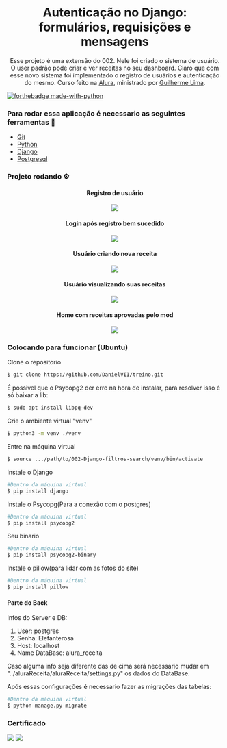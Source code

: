 <h1 align="center">Autenticação no Django: formulários, requisições e mensagens</h1>
<p align="center">
Esse projeto é uma extensão do 002. Nele foi criado o sistema de usuário. O user padrão pode criar e ver receitas no seu dashboard. Claro que com esse novo sistema foi implementado o registro de usuários e autenticação do mesmo. Curso feito na <a href="https://cursos.alura.com.br/">Alura</a>, ministrado por
    <a href="https://www.linkedin.com/in/guilherme-lima-458925178/">Guilherme Lima</a>.
</p>

[![forthebadge made-with-python](http://ForTheBadge.com/images/badges/made-with-python.svg)](https://www.python.org/)

### Para rodar essa aplicação é necessario as seguintes ferramentas :bookmark_tabs:

<ul>
    <li><a href="https://git-scm.com">Git</a></li>
    <li><a href="https://www.python.org/">Python</a></li>
    <li><a href="https://www.djangoproject.com/">Django</a></li>
    <li><a href="https://www.postgresql.org/">Postgresql</a></li>
</ul>

### Projeto rodando ⚙️

<div align="center">
    <h4 align="center">Registro de usuário</h4>
    <img src="https://user-images.githubusercontent.com/62727519/177558666-5ba557a9-d247-4e5e-8946-c0a09c229ad5.png"/>
    <h4 align="center">Login após registro bem sucedido</h4>
    <img src="https://user-images.githubusercontent.com/62727519/177559896-b40ad2ae-fe66-4a50-981b-e1b39f923ebe.png"/>
    <h4 align="center">Usuário criando nova receita</h4>
    <img src="https://user-images.githubusercontent.com/62727519/177562680-b8fe99b3-8a33-4c11-bd86-2a8752f80b52.png"/>
    <h4 align="center">Usuário visualizando suas receitas</h4>
    <img src="https://user-images.githubusercontent.com/62727519/177563342-bb9b5c66-815b-49d7-9783-ddf9c9138a20.png"/>
    <h4 align="center">Home com receitas aprovadas pelo mod</h4>
    <img src="https://user-images.githubusercontent.com/62727519/177563606-f6bfcfa5-58d4-4e54-a4ec-c3b7ee48dcea.png"/>
</div>

### Colocando para funcionar (Ubuntu)

<P>Clone o repositorio</p>

```bash
$ git clone https://github.com/DanielVII/treino.git
```

<p>É possivel que o Psycopg2 der erro na hora de instalar, para resolver isso é só baixar a lib:</p>

```bash
$ sudo apt install libpq-dev
```

<p>Crie o ambiente virtual "venv"</p>

```bash
$ python3 -m venv ./venv
```

<p>Entre na máquina virtual</p>

```bash
$ source .../path/to/002-Django-filtros-search/venv/bin/activate
```

<p>Instale o Django</p>

```bash
#Dentro da máquina virtual
$ pip install django
```

<p>Instale o Psycopg(Para a conexão com o postgres)</p>

```bash
#Dentro da máquina virtual
$ pip install psycopg2
```

<p>Seu binario</p>

```bash
#Dentro da máquina virtual
$ pip install psycopg2-binary
```

<p>Instale o pillow(para lidar com as fotos do site)</p>

```bash
#Dentro da máquina virtual
$ pip install pillow
```

#### Parte do Back

<p>Infos do Server e DB:</p>
<ol>
    <li>User: postgres</li>
    <li> Senha: Elefanterosa</li>
    <li>Host: localhost</li>
    <li>Name DataBase: alura_receita</li>
</ol>

<p>Caso alguma info seja diferente das de cima será necessario mudar em "../aluraReceita/aluraReceita/settings.py" os dados do DataBase.</p>

<p>Após essas configurações é necessario fazer as migrações das tabelas:</p>

```bash
#Dentro da máquina virtual
$ python manage.py migrate
```


### Certificado

<img src="https://user-images.githubusercontent.com/62727519/177563947-3ad588a9-bdcf-4b6d-91ff-9864b23ddeb2.png"/>
<img src="https://user-images.githubusercontent.com/62727519/177564117-8bf02fd6-663a-47bf-8598-6b65b7952401.png"/>
